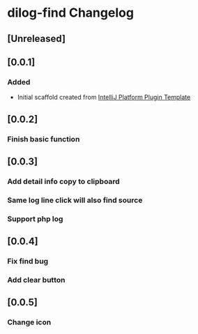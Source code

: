 <!-- Keep a Changelog guide -> https://keepachangelog.com -->

# dilog-find Changelog

## [Unreleased]

## [0.0.1]
### Added
- Initial scaffold created from [IntelliJ Platform Plugin Template](https://github.com/JetBrains/intellij-platform-plugin-template)

## [0.0.2]
### Finish basic function

## [0.0.3]
### Add detail info copy to clipboard
### Same log line click will also find source
### Support php log

## [0.0.4]
### Fix find bug
### Add clear button

## [0.0.5]
### Change icon
